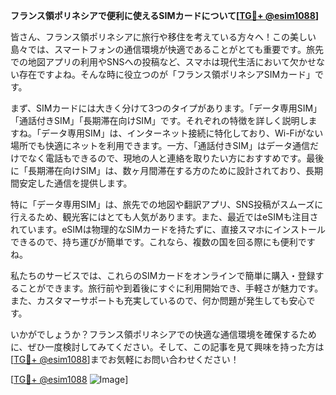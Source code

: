 **フランス領ポリネシアで便利に使えるSIMカードについて[[TG💪+ @esim1088](https://t.me/s/esim1088)]**

皆さん、フランス領ポリネシアに旅行や移住を考えている方々へ！この美しい島々では、スマートフォンの通信環境が快適であることがとても重要です。旅先での地図アプリの利用やSNSへの投稿など、スマホは現代生活において欠かせない存在ですよね。そんな時に役立つのが「フランス領ポリネシアSIMカード」です。

まず、SIMカードには大きく分けて3つのタイプがあります。「データ専用SIM」「通話付きSIM」「長期滞在向けSIM」です。それぞれの特徴を詳しく説明しますね。「データ専用SIM」は、インターネット接続に特化しており、Wi-Fiがない場所でも快適にネットを利用できます。一方、「通話付きSIM」はデータ通信だけでなく電話もできるので、現地の人と連絡を取りたい方におすすめです。最後に「長期滞在向けSIM」は、数ヶ月間滞在する方のために設計されており、長期間安定した通信を提供します。

特に「データ専用SIM」は、旅先での地図や翻訳アプリ、SNS投稿がスムーズに行えるため、観光客にはとても人気があります。また、最近ではeSIMも注目されています。eSIMは物理的なSIMカードを持たずに、直接スマホにインストールできるので、持ち運びが簡単です。これなら、複数の国を回る際にも便利ですね。

私たちのサービスでは、これらのSIMカードをオンラインで簡単に購入・登録することができます。旅行前や到着後にすぐに利用開始でき、手軽さが魅力です。また、カスタマーサポートも充実しているので、何か問題が発生しても安心です。

いかがでしょうか？フランス領ポリネシアでの快適な通信環境を確保するために、ぜひ一度検討してみてください。そして、この記事を見て興味を持った方は[[TG💪+ @esim1088](https://t.me/s/esim1088)]までお気軽にお問い合わせください！

[[TG💪+ @esim1088](https://t.me/s/esim1088) ![Image](https://i.postimg.cc/Y0z9fWf4/image.png)]